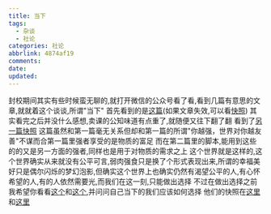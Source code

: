 ```yaml
---
title: 当下
tags:
  - 杂谈
  - 社论
categories: 社论
abbrlink: 4874af19
comments:
date:
updated:
---
```

封校期间其实有些时候蛮无聊的,就打开微信的公众号看了看,看到几篇有意思的文章,就就着这个谈谈,所谓"当下"<!--more-->
首先看到的是[这篇](https://mp.weixin.qq.com/s/PghFhKv0wO9qty22MKnkog)(如果文章失效,可以看[快照](/images/字节总部.jpeg))
其实看完之后并没什么感想,卖课的公知味道有点重了,就随便又往下翻了翻
看到了[另一篇](https://mp.weixin.qq.com/s/tKTXm67Atp5mlrQf7vUWLA)[快照](/images/别抢菜.jpeg)
这篇虽然和第一篇毫无关系但却和第一篇的所谓"你越强，世界对你越友善"不谋而合第一篇里强者享受的是物质的富足
而在第二篇里的脚本,能用到这些的的又是另一方面的强者,同样也是用于对物质的需求之上
这个世界就是这样的,这个世界确实从来就没有公平可言,弱肉强食只是换了个形式表现出来,所谓的幸福美好只是偶尔闪烁的梦幻泡影,但确实这个世界上也确实仍然有渴望公平的人,有心怀希望的人,有的人依然需要光,而我们在这一刻,只能做出选择
不过在做出选择之前我希望你看看[这个](https://mp.weixin.qq.com/s/QwWiRY0xJtj52uigpc_nUQ)和[这个](https://mp.weixin.qq.com/s/ElfIU435-vjqKq6xmyr1TQ),并问问自己当下的我们应该如何选择
他们的快照在[这里](/images/shit.jpeg)和[这里](/images/上海人的忍耐.jpeg)
